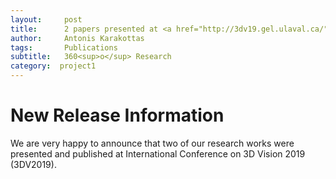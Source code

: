 ```yaml
---
layout:     post
title:      2 papers presented at <a href="http://3dv19.gel.ulaval.ca/">3DV2019</a>
author:     Antonis Karakottas
tags: 		Publications
subtitle:  	360<sup>o</sup> Research
category:  project1
---
```

<!-- Start Writing Below in Markdown -->

# New Release Information
We are very happy to announce that two of our research works were presented and published at International Conference on 3D Vision 2019 (3DV2019).